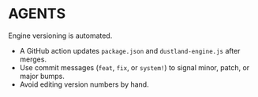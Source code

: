 # AGENTS

Engine versioning is automated.

- A GitHub action updates `package.json` and `dustland-engine.js` after merges.
- Use commit messages (`feat`, `fix`, or `system!`) to signal minor, patch, or major bumps.
- Avoid editing version numbers by hand.
